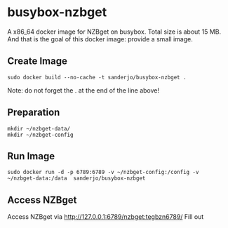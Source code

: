 busybox-nzbget
==============

A x86_64 docker image for NZBget on busybox. Total size is about 15 MB. And that is the goal of this docker image: provide a small image.


Create Image
------------
```
sudo docker build --no-cache -t sanderjo/busybox-nzbget .
```
Note: do not forget the . at the end of the line above!

Preparation
-----------
```
mkdir ~/nzbget-data/
mkdir ~/nzbget-config
```

Run Image
---------
```
sudo docker run -d -p 6789:6789 -v ~/nzbget-config:/config -v ~/nzbget-data:/data  sanderjo/busybox-nzbget
```

Access NZBget
-------------
Access NZBget via http://127.0.0.1:6789/nzbget:tegbzn6789/
Fill out 

